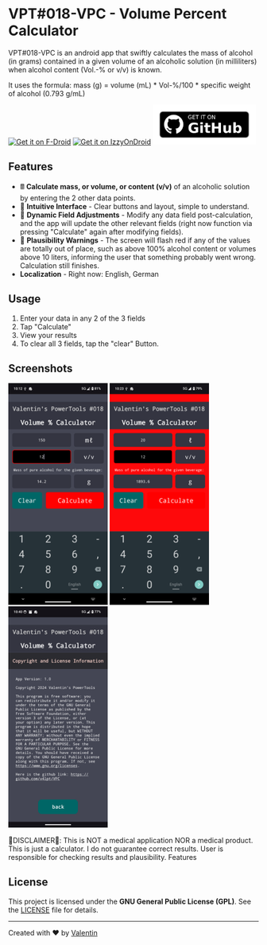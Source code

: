 # VPT#018-VPC - Volume Percent Calculator 
VPT#018-VPC is an android app that swiftly calculates the mass of alcohol (in grams) contained in a given volume of an alcoholic solution (in milliliters) when alcohol content (Vol.-% or v/v) is known.

It uses the formula: mass (g) = volume (mL) * Vol-%/100 * specific weight of alcohol (0.793 g/mL)

[<img src="https://fdroid.gitlab.io/artwork/badge/get-it-on.png" alt="Get it on F-Droid" height="80">](https://f-droid.org/packages/v4lpt.vpt.i018.vpc/)
[<img src="https://gitlab.com/IzzyOnDroid/repo/-/raw/master/assets/IzzyOnDroid.png" alt="Get it on IzzyOnDroid" height="80">](https://apt.izzysoft.de/fdroid/index/apk/v4lpt.vpt.i018.vpc)
[<img src="https://raw.githubusercontent.com/v4lpt/GDP/master/Badge/github.png" alt="Get it on GitHub" height="80">](https://github.com/v4lpt/VPC/releases/latest)
## Features 
- 🖩 <strong>Calculate mass, or volume, or content (v/v)</strong> of an alcoholic solution by entering the 2 other data points.
- 🎨 <strong>Intuitive Interface</strong> - Clear buttons and layout, simple to understand.
- 🔄 <strong>Dynamic Field Adjustments</strong> - Modify any data field post-calculation, and the app will update the other relevant fields (right now function via pressing "Calculate" again after modifying fields).
- 🚨 <strong>Plausibility Warnings</strong> - The screen will flash red if any of the values are totally out of place, such as above 100% alcohol content or volumes above 10 liters, informing the user that something probably went wrong. Calculation still finishes.
- <strong>Localization</strong> - Right now: English, German


## Usage
1. Enter your data in any 2 of the 3 fields
2. Tap "Calculate"
3. View your results
4. To clear all 3 fields, tap the "clear" Button.

## Screenshots 
[<img width=200 alt="Screenshot 1"
src="fastlane/metadata/android/en-US/images/phoneScreenshots/1.png?raw=true">](fastlane/metadata/android/en-US/images/phoneScreenshots/1.png?raw=true)
[<img width=200 alt="Screenshot 2"
src="fastlane/metadata/android/en-US/images/phoneScreenshots/2.png?raw=true">](fastlane/metadata/android/en-US/images/phoneScreenshots/2.png?raw=true)
[<img width=200 alt="Screenshot 3"
src="fastlane/metadata/android/en-US/images/phoneScreenshots/3.png?raw=true">](fastlane/metadata/android/en-US/images/phoneScreenshots/3.png?raw=true)

🚨DISCLAIMER🚨: This is NOT a medical application NOR a medical product. This is just a calculator. I do not guarantee correct results. User is responsible for checking results and plausibility.
Features

## License
This project is licensed under the **GNU General Public License (GPL)**. See the [LICENSE](LICENSE) file for details.

---

Created with :heart: by [Valentin](https://github.com/v4lpt)
